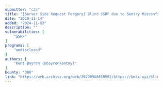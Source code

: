 ```yaml
---
submitter: "c2a"
title: "[Server Side Request Forgery] Blind SSRF due to Sentry Misconfiguration"
date: "2019-11-14"
added: "2024-11-03"
description: ""
vulnerabilities: [
    "SSRF"
]
programs: [
    "undisclosed"
]
authors: [
    "Kent Bayron (@bayronkentoy)"
]
bounty: "300"
link: "https://web.archive.org/web/20200908050502/https://kntx.xyz/Blind-SSRF-due-to-Sentry-Misconfiguration/"
---
```




